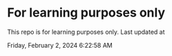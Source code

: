 # For learning purposes only
This repo is for learning purposes only.
Last updated at

Friday, February 2, 2024 6:22:58 AM

